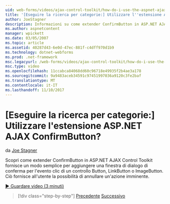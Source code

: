 ```yaml
---
uid: web-forms/videos/ajax-control-toolkit/how-do-i-use-the-aspnet-ajax-confirmbutton-extender
title: '[Eseguire la ricerca per categorie:] Utilizzare l''estensione ASP.NET AJAX ConfirmButton? | Microsoft Docs'
author: JoeStagner
description: Informazioni su come extender ConfirmButton in ASP.NET AJAX Control Toolkit fornisce un modo semplice per aggiungere una finestra di dialogo di conferma per l'evento clic di un pulsante, L....
ms.author: aspnetcontent
manager: wpickett
ms.date: 03/05/2007
ms.topic: article
ms.assetid: 40287d43-6e0d-47ec-881f-c4dff970d1b9
ms.technology: dotnet-webforms
ms.prod: .net-framework
msc.legacyurl: /web-forms/videos/ajax-control-toolkit/how-do-i-use-the-aspnet-ajax-confirmbutton-extender
msc.type: video
ms.openlocfilehash: 11ccabca84068dd60c96718e49935f2b4ae3a178
ms.sourcegitcommit: 9a9483aceb34591c97451997036a9120c3fe2baf
ms.translationtype: MT
ms.contentlocale: it-IT
ms.lasthandoff: 11/10/2017
---
```

<a name="how-do-i-use-the-aspnet-ajax-confirmbutton-extender"></a>[Eseguire la ricerca per categorie:] Utilizzare l'estensione ASP.NET AJAX ConfirmButton?
====================
da [Joe Stagner](https://github.com/JoeStagner)

Scopri come extender ConfirmButton in ASP.NET AJAX Control Toolkit fornisce un modo semplice per aggiungere una finestra di dialogo di conferma per l'evento clic di un controllo Button, LinkButton o ImageButton. Ciò fornisce all'utente la possibilità di annullare un'azione imminente.

[&#9654; Guardare video (3 minuti)](https://channel9.msdn.com/Blogs/ASP-NET-Site-Videos/how-do-i-use-the-aspnet-ajax-confirmbutton-extender)

>[!div class="step-by-step"]
[Precedente](how-do-i-get-started-with-the-aspnet-ajax-animation-extender-control.md)
[Successivo](how-do-i-use-the-aspnet-ajax-slider-control.md)
